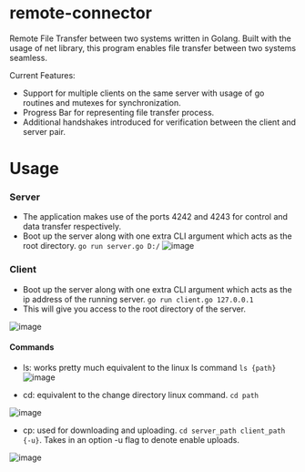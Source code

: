 # remote-connector
Remote File Transfer between two systems written in Golang. Built with the usage of net library, this program enables file transfer between two systems seamless.

Current Features:
  * Support for multiple clients on the same server with usage of go routines and mutexes for synchronization.
  * Progress Bar for representing file transfer process.
  * Additional handshakes introduced for verification between the client and server pair.

# Usage
### Server
* The application makes use of the ports 4242 and 4243 for control and data transfer respectively.
* Boot up the server along with one extra CLI argument which acts as the root directory. `go run server.go D:/`
![image](https://github.com/abhiraj2/remote-connector/assets/47693983/13ba012d-3191-481c-9f51-34103a2dd270)


### Client
* Boot up the server along with one extra CLI argument which acts as the ip address of the running server. `go run client.go 127.0.0.1`
* This will give you access to the root directory of the server.


![image](https://github.com/abhiraj2/remote-connector/assets/47693983/39aaa002-6bdf-4601-ad92-fe250ad548d3)

#### Commands
* ls: works pretty much equivalent to the linux ls command `ls {path}`
![image](https://github.com/abhiraj2/remote-connector/assets/47693983/c2efaef5-121c-4045-8edc-f370f3f5001c)

* cd: equivalent to the change directory linux command. `cd path`
 
![image](https://github.com/abhiraj2/remote-connector/assets/47693983/088d04c8-f01b-43c8-ad0d-75f79e152240)

* cp: used for downloading and uploading. `cd server_path client_path {-u}`. Takes in an option -u flag to denote enable uploads.

![image](https://github.com/abhiraj2/remote-connector/assets/47693983/2b4ac17f-7e3d-4309-913c-40625fd4cf7d)

